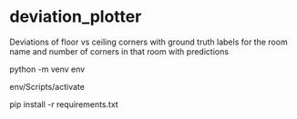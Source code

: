 # deviation_plotter
Deviations of floor vs ceiling corners with ground truth labels for the room name and number of corners in that room with predictions

python -m venv env

env/Scripts/activate

pip install -r requirements.txt
